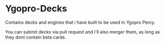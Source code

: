 # Ygopro-Decks
Contains decks and engines that i have built to be used in Ygopro Percy.

You can submit decks via pull request and i'll also merger them, as long as they dont contain beta cards.
